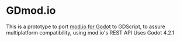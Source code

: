 # GDmod.io

This is a prototype to port [mod.io for Godot](https://github.com/aNaOH/modio-godot) to GDScript, to assure multiplatform compatibility, using mod.io's REST API
Uses Godot 4.2.1